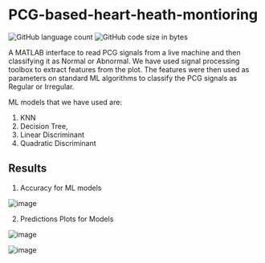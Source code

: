 # PCG-based-heart-heath-montioring #
![GitHub language count](https://img.shields.io/github/languages/count/sarrthak/PCG-based-heart-heath-montioring?logo=GitHub)
![GitHub code size in bytes](https://img.shields.io/github/languages/code-size/sarrthak/PCG-based-heart-heath-montioring)

A MATLAB interface to read PCG signals from a live machine and then classifying it as Normal or Abnormal. We have used signal processing toolbox to extract features from the plot. The features were then used as parameters on standard ML algorithms to classify the PCG signals as Regular or Irregular. 

ML models that we have used are: 
1) KNN
2) Decision Tree,
3) Linear Discriminant
4) Quadratic Discriminant

## Results ##
1. Accuracy for ML models

![image](https://user-images.githubusercontent.com/31880143/129004643-a6ee6d90-8b99-4a98-980d-76b6d754ec27.png)

2. Predictions Plots for Models

![image](https://user-images.githubusercontent.com/31880143/129004910-79c6e918-c9a1-41a4-8edd-4db170b883be.png)

![image](https://user-images.githubusercontent.com/31880143/129005032-19d4c00d-1d17-403f-ad3d-a0b06d4120e8.png)

